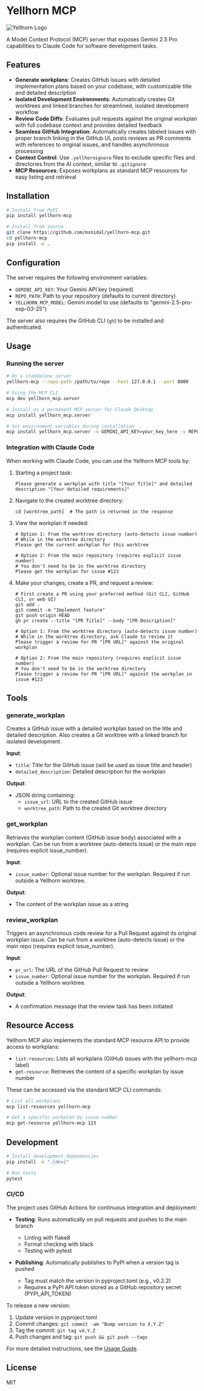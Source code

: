 # Yellhorn MCP

![Yellhorn Logo](assets/yellhorn.png)

A Model Context Protocol (MCP) server that exposes Gemini 2.5 Pro capabilities to Claude Code for software development tasks.

## Features

- **Generate workplans**: Creates GitHub issues with detailed implementation plans based on your codebase, with customizable title and detailed description
- **Isolated Development Environments**: Automatically creates Git worktrees and linked branches for streamlined, isolated development workflow
- **Review Code Diffs**: Evaluates pull requests against the original workplan with full codebase context and provides detailed feedback
- **Seamless GitHub Integration**: Automatically creates labeled issues with proper branch linking in the GitHub UI, posts reviews as PR comments with references to original issues, and handles asynchronous processing
- **Context Control**: Use `.yellhornignore` files to exclude specific files and directories from the AI context, similar to `.gitignore`
- **MCP Resources**: Exposes workplans as standard MCP resources for easy listing and retrieval

## Installation

```bash
# Install from PyPI
pip install yellhorn-mcp

# Install from source
git clone https://github.com/msnidal/yellhorn-mcp.git
cd yellhorn-mcp
pip install -e .
```

## Configuration

The server requires the following environment variables:

- `GEMINI_API_KEY`: Your Gemini API key (required)
- `REPO_PATH`: Path to your repository (defaults to current directory)
- `YELLHORN_MCP_MODEL`: Gemini model to use (defaults to "gemini-2.5-pro-exp-03-25")

The server also requires the GitHub CLI (`gh`) to be installed and authenticated.

## Usage

### Running the server

```bash
# As a standalone server
yellhorn-mcp --repo-path /path/to/repo --host 127.0.0.1 --port 8000

# Using the MCP CLI
mcp dev yellhorn_mcp.server

# Install as a permanent MCP server for Claude Desktop
mcp install yellhorn_mcp.server

# Set environment variables during installation
mcp install yellhorn_mcp.server -v GEMINI_API_KEY=your_key_here -v REPO_PATH=/path/to/repo
```

### Integration with Claude Code

When working with Claude Code, you can use the Yellhorn MCP tools by:

1. Starting a project task:

   ```
   Please generate a workplan with title "[Your Title]" and detailed description "[Your detailed requirements]"
   ```

2. Navigate to the created worktree directory:

   ```
   cd [worktree_path]  # The path is returned in the response
   ```

3. View the workplan if needed:

   ```
   # Option 1: From the worktree directory (auto-detects issue number)
   # While in the worktree directory
   Please get the current workplan for this worktree
   
   # Option 2: From the main repository (requires explicit issue number)
   # You don't need to be in the worktree directory
   Please get the workplan for issue #123
   ```

4. Make your changes, create a PR, and request a review:

   ```
   # First create a PR using your preferred method (Git CLI, GitHub CLI, or web UI)
   git add .
   git commit -m "Implement feature"
   git push origin HEAD
   gh pr create --title "[PR Title]" --body "[PR Description]"
   
   # Option 1: From the worktree directory (auto-detects issue number)
   # While in the worktree directory, ask Claude to review it
   Please trigger a review for PR "[PR URL]" against the original workplan
   
   # Option 2: From the main repository (requires explicit issue number)
   # You don't need to be in the worktree directory
   Please trigger a review for PR "[PR URL]" against the workplan in issue #123
   ```

## Tools

### generate_workplan

Creates a GitHub issue with a detailed workplan based on the title and detailed description. Also creates a Git worktree with a linked branch for isolated development.

**Input**:

- `title`: Title for the GitHub issue (will be used as issue title and header)
- `detailed_description`: Detailed description for the workplan

**Output**:

- JSON string containing:
  - `issue_url`: URL to the created GitHub issue
  - `worktree_path`: Path to the created Git worktree directory

### get_workplan

Retrieves the workplan content (GitHub issue body) associated with a workplan. Can be run from a worktree (auto-detects issue) or the main repo (requires explicit issue_number).

**Input**:

- `issue_number`: Optional issue number for the workplan. Required if run outside a Yellhorn worktree.

**Output**:

- The content of the workplan issue as a string

### review_workplan

Triggers an asynchronous code review for a Pull Request against its original workplan issue. Can be run from a worktree (auto-detects issue) or the main repo (requires explicit issue_number).

**Input**:

- `pr_url`: The URL of the GitHub Pull Request to review
- `issue_number`: Optional issue number for the workplan. Required if run outside a Yellhorn worktree.

**Output**:

- A confirmation message that the review task has been initiated

## Resource Access

Yellhorn MCP also implements the standard MCP resource API to provide access to workplans:

- `list-resources`: Lists all workplans (GitHub issues with the yellhorn-mcp label)
- `get-resource`: Retrieves the content of a specific workplan by issue number

These can be accessed via the standard MCP CLI commands:

```bash
# List all workplans
mcp list-resources yellhorn-mcp

# Get a specific workplan by issue number
mcp get-resource yellhorn-mcp 123
```

## Development

```bash
# Install development dependencies
pip install -e ".[dev]"

# Run tests
pytest
```

### CI/CD

The project uses GitHub Actions for continuous integration and deployment:

- **Testing**: Runs automatically on pull requests and pushes to the main branch
  - Linting with flake8
  - Format checking with black
  - Testing with pytest

- **Publishing**: Automatically publishes to PyPI when a version tag is pushed
  - Tag must match the version in pyproject.toml (e.g., v0.2.2)
  - Requires a PyPI API token stored as a GitHub repository secret (PYPI_API_TOKEN)

To release a new version:

1. Update version in pyproject.toml
2. Commit changes: `git commit -am "Bump version to X.Y.Z"`
3. Tag the commit: `git tag vX.Y.Z`
4. Push changes and tag: `git push && git push --tags`

For more detailed instructions, see the [Usage Guide](docs/USAGE.md).

## License

MIT
